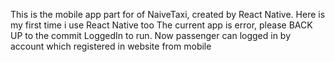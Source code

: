 This is the mobile app part for of NaiveTaxi, created by React Native. Here is my first time i use React Native too
The current app is error, please BACK UP to the commit LoggedIn to run. 
Now passenger can logged in by account which registered in website from mobile
